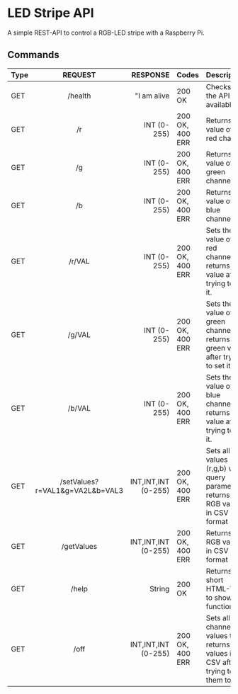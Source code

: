 # LED Stripe API

A simple REST-API to control a RGB-LED stripe with a Raspberry Pi.

## Commands


| Type        | REQUEST       | RESPONSE      | Codes             | Description
| ------------|:-------------:| -------------:|-------------------|------------
| GET         | /health       | "I am alive   | 200 OK            | Checks if the API is available
| GET         | /r            | INT (0-255)   | 200 OK, 400 ERR   | Returns the value of the red channel
| GET         | /g            | INT (0-255)   | 200 OK, 400 ERR   | Returns the value of the green channel
| GET         | /b            | INT (0-255)   | 200 OK, 400 ERR   | Returns the value of the blue channel
| GET         | /r/VAL        | INT (0-255)   | 200 OK, 400 ERR   | Sets the value of the red channel, returns red value after trying to set it.
| GET         | /g/VAL        | INT (0-255)   | 200 OK, 400 ERR   | Sets the value of the green channel, returns green value after trying to set it.
| GET         | /b/VAL        | INT (0-255)   | 200 OK, 400 ERR   | Sets the value of the blue channel, returns red value after trying to set it.
| GET         | /setValues?r=VAL1&g=VA2L&b=VAL3  | INT,INT,INT (0-255)   | 200 OK, 400 ERR   | Sets all values (r,g,b) with query parameters, returns RGB values in CSV format
| GET         | /getValues    | INT,INT,INT (0-255)   | 200 OK, 400 ERR   | Returns RGB values in CSV format
| GET         | /help         | String                | 200 OK            | Returns a short HTML-Text to show API functions
| GET         | /off          | INT,INT,INT (0-255)   | 200 OK, 400 ERR   | Sets all channel values to 0, returns values in CSV after trying to set them to 0.


